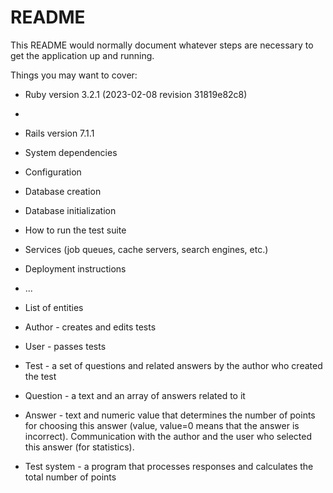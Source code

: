 # README

This README would normally document whatever steps are necessary to get the
application up and running.

Things you may want to cover:

* Ruby version 3.2.1 (2023-02-08 revision 31819e82c8)
* 
* Rails version 7.1.1

* System dependencies

* Configuration

* Database creation

* Database initialization

* How to run the test suite

* Services (job queues, cache servers, search engines, etc.)

* Deployment instructions

* ...
* List of entities
* Author - creates and edits tests
* User - passes tests
* Test - a set of questions and related answers by the author who created the test
* Question - a text and an array of answers related to it
* Answer - text and numeric value that determines the number of points for choosing this answer (value,
  value=0 means that the answer is incorrect). Communication with the author and the user who selected this answer (for statistics).
* Test system - a program that processes responses and calculates the total number of points